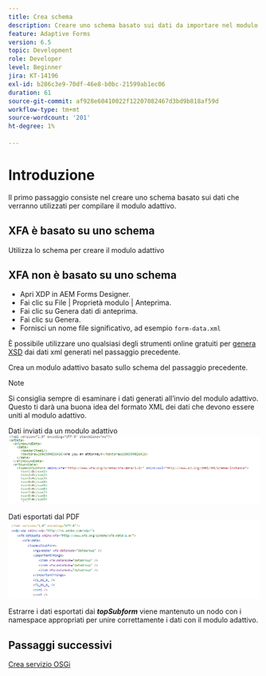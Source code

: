 ```yaml
---
title: Crea schema
description: Creare uno schema basato sui dati da importare nel modulo adattivo
feature: Adaptive Forms
version: 6.5
topic: Development
role: Developer
level: Beginner
jira: KT-14196
exl-id: b286c3e9-70df-46e8-b0bc-21599ab1ec06
duration: 61
source-git-commit: af928e60410022f12207082467d3bd9b818af59d
workflow-type: tm+mt
source-wordcount: '201'
ht-degree: 1%

---
```


# Introduzione

Il primo passaggio consiste nel creare uno schema basato sui dati che verranno utilizzati per compilare il modulo adattivo.

## XFA è basato su uno schema

Utilizza lo schema per creare il modulo adattivo

## XFA non è basato su uno schema

* Apri XDP in AEM Forms Designer.
* Fai clic su File | Proprietà modulo | Anteprima.
* Fai clic su Genera dati di anteprima.
* Fai clic su Genera.
* Fornisci un nome file significativo, ad esempio `form-data.xml`

È possibile utilizzare uno qualsiasi degli strumenti online gratuiti per [genera XSD](https://www.freeformatter.com/xsd-generator.html) dai dati xml generati nel passaggio precedente.

Crea un modulo adattivo basato sullo schema del passaggio precedente.

>[!NOTE]
>Si consiglia sempre di esaminare i dati generati all’invio del modulo adattivo. Questo ti darà una buona idea del formato XML dei dati che devono essere uniti al modulo adattivo.

Dati inviati da un modulo adattivo
![submit-data](./assets/af-submitted-data.png)

Dati esportati dal PDF
![export-data](./assets/exported-data.png)

Estrarre i dati esportati dai **_topSubform_** viene mantenuto un nodo con i namespace appropriati per unire correttamente i dati con il modulo adattivo.

## Passaggi successivi

[Crea servizio OSGi](./create-osgi-service.md)
